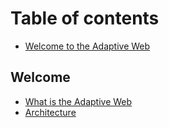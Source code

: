 # Table of contents

* [Welcome to the Adaptive Web](README.md)

## Welcome

* [What is the Adaptive Web](welcome/what-is-the-adaptive-web.md)
* [Architecture](welcome/architecture.md)


